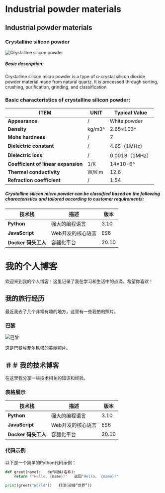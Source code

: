 # Industrial powder materials   
## Industrial powder materials   
### Crystalline silicon powder

![Crystalline silicon powder](https://phonecardcgc.com/wp-content/uploads/2024/08/Crystalline-silicon-powder.png)
##### Basic description: 
Crystalline silicon micro powder is a type of α-crystal silicon dioxide powder material made from natural quartz. It is processed through sorting, crushing, purification, grinding, and classification.

### Basic characteristics of crystalline silicon powder: 

| ITEM     | UNIT             | Typical Value   |
|------------|------------------|--------|
| **Appearance** | /     | White powder   |
| **Density** | kg/m3^ | 2.65×103^    |
| **Mohs hardness** | /         | 7  |
| **Dielectric constant** | /     | 4.65（1MHz）   |
| **Dielectric loss** | / | 0.0018（1MHz）    |
| **Coefficient of linear expansion** | 1/K         | 14×10-6^ |
| **Thermal conductivity** | W/K·m     | 12.6   |
| **Refraction coefficient** | / | 1.54    |

##### Crystalline silicon micro powder can be classified based on the following characteristics and tailored according to customer requirements:

| 技术栈     | 描述             | 版本   |
|------------|------------------|--------|
| **Python** | 强大的编程语言     | 3.10   |
| **JavaScript** | Web开发的核心语言 | ES6    |
| **Docker   码头工人** | 容器化平台         | 20.10  |



# 我的个人博客

欢迎来到我的个人博客！这里记录了我在学习和生活中的点滴。希望你喜欢！

## 我的旅行经历

最近我去了几个非常有趣的地方，这里有一些我拍的照片。

### 巴黎

![巴黎](https://example.com/paris.jpg)

这是巴黎埃菲尔铁塔的美丽照片。

##   ＃＃ 我的技术博客

在这里我分享一些技术相关的知识和经验。

### 表格展示

| 技术栈     | 描述             | 版本   |
|------------|------------------|--------|
| **Python** | 强大的编程语言     | 3.10   |
| **JavaScript** | Web开发的核心语言 | ES6    |
| **Docker   码头工人** | 容器化平台         | 20.10  |

### 代码示例

以下是一个简单的Python代码示例：

```python   ”“python   ”“python”“python
def greet(name):   def问候(名称):
    return f"Hello, {name}!"   返回"Hello， {name}!"

print(greet("World"))   打印(迎接“世界”))
